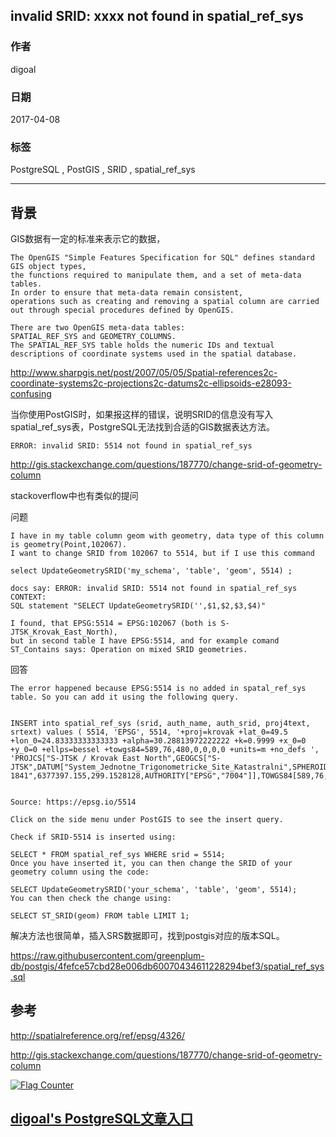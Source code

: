 ## invalid SRID: xxxx not found in spatial_ref_sys  
                                        
### 作者                                           
digoal                                   
                                    
### 日期                                                                                                       
2017-04-08                                  
                                       
### 标签                                    
PostgreSQL , PostGIS , SRID , spatial_ref_sys  
                                                                                                          
----                                                                                                    
                                                                                                             
## 背景    
GIS数据有一定的标准来表示它的数据，  
  
```
The OpenGIS "Simple Features Specification for SQL" defines standard GIS object types, 
the functions required to manipulate them, and a set of meta-data tables. 
In order to ensure that meta-data remain consistent, 
operations such as creating and removing a spatial column are carried out through special procedures defined by OpenGIS.

There are two OpenGIS meta-data tables: 
SPATIAL_REF_SYS and GEOMETRY_COLUMNS. 
The SPATIAL_REF_SYS table holds the numeric IDs and textual descriptions of coordinate systems used in the spatial database.
```
  
http://www.sharpgis.net/post/2007/05/05/Spatial-references2c-coordinate-systems2c-projections2c-datums2c-ellipsoids-e28093-confusing  
  
当你使用PostGIS时，如果报这样的错误，说明SRID的信息没有写入spatial_ref_sys表，PostgreSQL无法找到合适的GIS数据表达方法。  
  
```  
ERROR: invalid SRID: 5514 not found in spatial_ref_sys  
```  
  
http://gis.stackexchange.com/questions/187770/change-srid-of-geometry-column  
  
stackoverflow中也有类似的提问  
  
问题  
  
```  
I have in my table column geom with geometry, data type of this column is geometry(Point,102067).   
I want to change SRID from 102067 to 5514, but if I use this command  
  
select UpdateGeometrySRID('my_schema', 'table', 'geom', 5514) ;  
  
docs say: ERROR: invalid SRID: 5514 not found in spatial_ref_sys CONTEXT:   
SQL statement "SELECT UpdateGeometrySRID('',$1,$2,$3,$4)"  
  
I found, that EPSG:5514 = EPSG:102067 (both is S-JTSK_Krovak_East_North),   
but in second table I have EPSG:5514, and for example comand ST_Contains says: Operation on mixed SRID geometries.  
```  
  
回答  
  
```  
The error happened because EPSG:5514 is no added in spatal_ref_sys table. So you can add it using the following query.  
  
  
INSERT into spatial_ref_sys (srid, auth_name, auth_srid, proj4text, srtext) values ( 5514, 'EPSG', 5514, '+proj=krovak +lat_0=49.5 +lon_0=24.83333333333333 +alpha=30.28813972222222 +k=0.9999 +x_0=0 +y_0=0 +ellps=bessel +towgs84=589,76,480,0,0,0,0 +units=m +no_defs ', 'PROJCS["S-JTSK / Krovak East North",GEOGCS["S-JTSK",DATUM["System_Jednotne_Trigonometricke_Site_Katastralni",SPHEROID["Bessel 1841",6377397.155,299.1528128,AUTHORITY["EPSG","7004"]],TOWGS84[589,76,480,0,0,0,0],AUTHORITY["EPSG","6156"]],PRIMEM["Greenwich",0,AUTHORITY["EPSG","8901"]],UNIT["degree",0.0174532925199433,AUTHORITY["EPSG","9122"]],AUTHORITY["EPSG","4156"]],PROJECTION["Krovak"],PARAMETER["latitude_of_center",49.5],PARAMETER["longitude_of_center",24.83333333333333],PARAMETER["azimuth",30.28813972222222],PARAMETER["pseudo_standard_parallel_1",78.5],PARAMETER["scale_factor",0.9999],PARAMETER["false_easting",0],PARAMETER["false_northing",0],UNIT["metre",1,AUTHORITY["EPSG","9001"]],AXIS["X",EAST],AXIS["Y",NORTH],AUTHORITY["EPSG","5514"]]');  
  
  
Source: https://epsg.io/5514  
  
Click on the side menu under PostGIS to see the insert query.  
  
Check if SRID-5514 is inserted using:  
  
SELECT * FROM spatial_ref_sys WHERE srid = 5514;  
Once you have inserted it, you can then change the SRID of your geometry column using the code:  
  
SELECT UpdateGeometrySRID('your_schema', 'table', 'geom', 5514);  
You can then check the change using:  
  
SELECT ST_SRID(geom) FROM table LIMIT 1;  
```  
  
解决方法也很简单，插入SRS数据即可，找到postgis对应的版本SQL。  
  
https://raw.githubusercontent.com/greenplum-db/postgis/4fefce57cbd28e006db60070434611228294bef3/spatial_ref_sys.sql  
  
## 参考  
http://spatialreference.org/ref/epsg/4326/  
  
http://gis.stackexchange.com/questions/187770/change-srid-of-geometry-column  
  

  
<a rel="nofollow" href="http://info.flagcounter.com/h9V1"  ><img src="http://s03.flagcounter.com/count/h9V1/bg_FFFFFF/txt_000000/border_CCCCCC/columns_2/maxflags_12/viewers_0/labels_0/pageviews_0/flags_0/"  alt="Flag Counter"  border="0"  ></a>  
  
  
  
  
## [digoal's PostgreSQL文章入口](https://github.com/digoal/blog/blob/master/README.md "22709685feb7cab07d30f30387f0a9ae")
  
